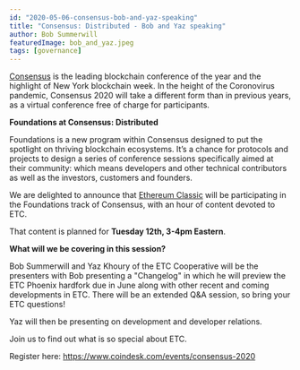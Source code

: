 ```yaml
---
id: "2020-05-06-consensus-bob-and-yaz-speaking"
title: "Consensus: Distributed - Bob and Yaz speaking"
author: Bob Summerwill
featuredImage: bob_and_yaz.jpeg
tags: [governance]
---
```


[Consensus](https://www.coindesk.com/events/consensus-2020) is the leading blockchain conference of the year and the highlight of New York blockchain week.
In the height of the Coronovirus pandemic, Consensus 2020 will take a different form
than in previous years, as a virtual conference free of charge for participants.

**Foundations at Consensus: Distributed**

Foundations is a new program within Consensus designed to put the spotlight on thriving blockchain ecosystems. It’s a chance for protocols and projects to design a series of conference sessions specifically aimed at their community: which means developers and other technical contributors as well as the investors, customers and founders. 

We are delighted to announce that [Ethereum Classic](https://ethereumclassic.org)
will be participating in the Foundations track of Consensus, with an hour of
content devoted to ETC.

That content is planned for **Tuesday 12th, 3-4pm Eastern**.

**What will we be covering in this session?**

Bob Summerwill and Yaz Khoury of the ETC Cooperative will be the presenters
with Bob presenting a "Changelog" in which he will preview the ETC Phoenix hardfork due in June along with other recent and coming developments in ETC.  There will
be an extended Q&A session, so bring your ETC questions!

Yaz will then be presenting on development and developer relations.

Join us to find out what is so special about ETC.


Register here:
https://www.coindesk.com/events/consensus-2020
